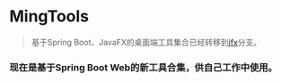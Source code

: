 # MingTools
> 基于Spring Boot、JavaFX的桌面端工具集合已经转移到[jfx](https://github.com/XiumingLee/MingTools/tree/jfx)分支。

### 现在是基于Spring Boot Web的新工具合集，供自己工作中使用。
